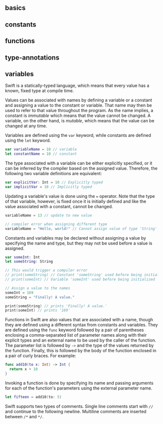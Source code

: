 ## basics

## constants

## functions

## type-annotations

## variables

Swift is a statically-typed language, which means that every value has a known, fixed type at compile time.

Values can be associated with names by defining a variable or a constant and assigning a value to the constant or variable. That name may then be used to refer to that value throughout the program. As the name implies, a constant is _immutable_ which means that the value cannot be changed. A variable, on the other hand, is _mutable_, which means that the value can be changed at any time.

Variables are defined using the `var` keyword, while constants are defined using the `let` keyword.

```swift
var variableName = 10 // variable
let constantName = 10 // constant
```

The type associated with a variable can be either explicitly specified, or it can be inferred by the compiler based on the assigned value. Therefore, the following two variable definitions are equivalent:

```swift
var explicitVar: Int = 10 // Explicitly typed
var implicitVar = 10 // Implicitly typed
```

Updating a variable's value is done using the `=` operator. Note that the type of that variable, however, is fixed once it is initially defined and like the value associated with a constant, cannot be changed.

```swift
variableName = 13 // update to new value

// compiler error when assigning different type
variableName = "Hello, world!" // Cannot assign value of type 'String' to type 'Int'
```

Constants and variables may be declared without assigning a value by specifying the name and type, but they may not be used before a value is assigned.

```swift
var someInt: Int
let someString: String

// This would trigger a compiler error
// print(someString) // Constant 'someString' used before being initialized
// print(someInt) // Variable 'someInt' used before being initialized

// Assign a value to the names
someInt = 169
someString = "Finally! A value."

print(someString) // prints 'Finally! A value.'
print(someInt) // prints '169'
```

Functions in Swift are also values that are associated with a name, though they are defined using a different syntax from constants and variables. They are defined using the `func` keyword followed by a pair of parentheses enclosing a comma-separated list of parameter names along with their explicit types and an external name to be used by the caller of the function. The parameter list is followed by `->` and the type of the values returned by the function. Finally, this is followed by the body of the function enclosed in a pair of curly braces. For example:

```swift
func add10(to x: Int) -> Int {
  return x + 10
}
```

Invoking a function is done by specifying its name and passing arguments for each of the function's parameters using the external parameter name.

```swift
let fifteen = add10(to: 5)
```

Swift supports two types of comments. Single line comments start with `//` and continue to the following newline. Multiline comments are inserted between `/*` and `*/`.
